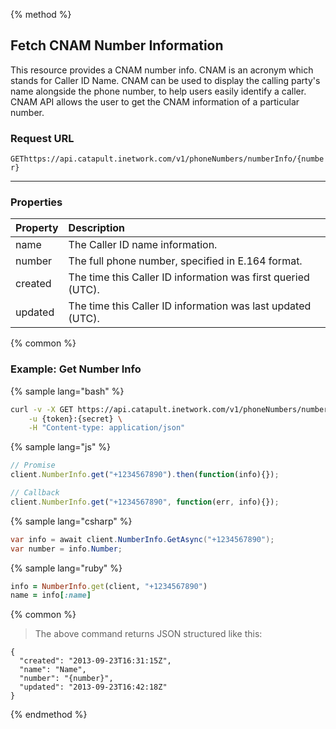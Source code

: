 {% method %}

## Fetch CNAM Number Information
This resource provides a CNAM number info. CNAM is an acronym which stands for Caller ID Name. CNAM can be used to display the calling party's name alongside the phone number, to help users easily identify a caller. CNAM API allows the user to get the CNAM information of a particular number.

### Request URL

<code class="get">GET</code>`https://api.catapult.inetwork.com/v1/phoneNumbers/numberInfo/{number}`

---

### Properties
| Property | Description                                                  |
|:---------|:-------------------------------------------------------------|
| name     | The Caller ID name information.                              |
| number   | The full phone number, specified in E.164 format.            |
| created  | The time this Caller ID information was first queried (UTC). |
| updated  | The time this Caller ID information was last updated (UTC).  |

{% common %}

### Example: Get Number Info

{% sample lang="bash" %}

```bash
curl -v -X GET https://api.catapult.inetwork.com/v1/phoneNumbers/numberInfo/{number} \
	-u {token}:{secret} \
	-H "Content-type: application/json"
```

{% sample lang="js" %}

```js
// Promise
client.NumberInfo.get("+1234567890").then(function(info){});

// Callback
client.NumberInfo.get("+1234567890", function(err, info){});
```

{% sample lang="csharp" %}

```csharp
var info = await client.NumberInfo.GetAsync("+1234567890");
var number = info.Number;
```

{% sample lang="ruby" %}

```ruby
info = NumberInfo.get(client, "+1234567890")
name = info[:name]
```

{% common %}

> The above command returns JSON structured like this:

```
{
  "created": "2013-09-23T16:31:15Z",
  "name": "Name",
  "number": "{number}",
  "updated": "2013-09-23T16:42:18Z"
}
```
{% endmethod %}
